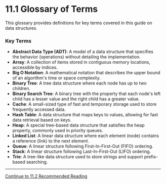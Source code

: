 
# 11.1 Glossary of Terms

This glossary provides definitions for key terms covered in this guide on data structures.

### Key Terms

- **Abstract Data Type (ADT)**: A model of a data structure that specifies the behavior (operations) without detailing the implementation.
- **Array**: A collection of items stored in contiguous memory locations, accessible by indices.
- **Big O Notation**: A mathematical notation that describes the upper bound of an algorithm's time or space complexity.
- **Binary Tree**: A tree data structure where each node has up to two children.
- **Binary Search Tree**: A binary tree with the property that each node's left child has a lesser value and the right child has a greater value.
- **Cache**: A small-sized type of fast and temporary storage used to store frequently accessed data.
- **Hash Table**: A data structure that maps keys to values, allowing for fast data retrieval based on keys.
- **Heap**: A special tree-based data structure that satisfies the heap property, commonly used in priority queues.
- **Linked List**: A linear data structure where each element (node) contains a reference (link) to the next element.
- **Queue**: A linear structure following First-In-First-Out (FIFO) ordering.
- **Stack**: A linear structure following Last-In-First-Out (LIFO) ordering.
- **Trie**: A tree-like data structure used to store strings and support prefix-based searching.

---

[Continue to 11.2 Recommended Reading](./Section_11_2_Recommended_Reading.md)
